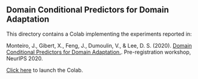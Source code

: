 ## Domain Conditional Predictors for Domain Adaptation

This directory contains a Colab implementing the experiments reported in:

Monteiro, J., Gibert, X., Feng, J., Dumoulin, V., & Lee, D. S. (2020). [Domain Conditional Predictors for Domain Adaptation.](http://preregister.science/papers_20neurips/45_paper.pdf).
Pre-registration workshop, NeurIPS 2020.

[Click here](https://colab.research.google.com/github/google-research/google-research/blob/master/domain_conditional_predictors/validation_experiment.ipynb)
to launch the Colab.
